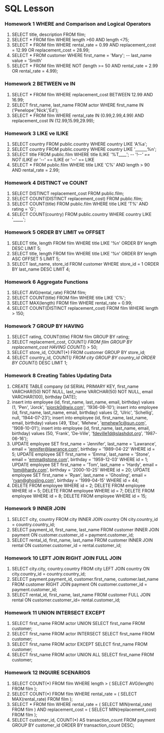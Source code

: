 # SQL Lesson

### Homework 1 WHERE and Comparison and Logical Operators
1. SELECT title, description FROM film;
2. SELECT * FROM film WHERE length >60 AND length <75;
3. SELECT * FROM film WHERE rental_rate = 0.99 AND replacement_cost = 12.99 OR replacement_cost = 28.99;
4. SELECT * FROM customer WHERE first_name = 'Mary'; -- last_name value = 'Smith'
5. SELECT * FROM film WHERE NOT (length >= 50 AND rental_rate = 2.99 OR rental_rate = 4.99);


### Homework 2 BETWEEN ve IN
1. SELECT * FROM film WHERE replacement_cost BETWEEN 12.99 AND 16.99;
2. SELECT first_name, last_name FROM actor WHERE first_name IN ('Penelope','Nick','Ed');
3. SELECT * FROM film WHERE rental_rate IN (0.99,2.99,4.99) AND replacement_cost IN (12.99,15.99,29.99);


### Homework 3 LIKE ve ILIKE
1. SELECT country FROM public.country WHERE country LIKE 'A%a';
2. SELECT country FROM public.country WHERE country LIKE '______%n';
3. SELECT title FROM public.film WHERE title ILIKE '%T____'; -- '!--*' == NOT ILIKE or '--*' == ILIKE or '--' == LIKE
4. SELECT * FROM public.film WHERE title LIKE 'C%' AND length > 90 AND rental_rate = 2.99;


### Homework 4 DISTINCT ve COUNT
1. SELECT DISTINCT replacement_cost FROM public.film;
2. SELECT COUNT(DISTINCT replacement_cost) FROM public.film;
3. SELECT COUNT(title) FROM public.film WHERE title LIKE 'T%' AND rating = 'G';
4. SELECT COUNT(country) FROM public.country WHERE country LIKE '_____';


### Homework 5 ORDER BY LIMIT ve OFFSET
1. SELECT title, length FROM film WHERE title LIKE '%n' ORDER BY length DESC LIMIT 5;
2. SELECT title, length FROM film WHERE title LIKE '%n' ORDER BY length ASC OFFSET 5 LIMIT 5;
3. SELECT last_name, store_id FROM customer WHERE store_id = 1 ORDER BY last_name DESC LIMIT 4;


### Homework 6 Aggregate Functions
1. SELECT AVG(rental_rate) FROM film;
2. SELECT COUNT(title) FROM film WHERE title LIKE 'C%';
3. SELECT MAX(length) FROM film WHERE rental_rate = 0.99;
4. SELECT COUNT(DISTINCT replacement_cost) FROM film WHERE length > 150;


### Homework 7 GROUP BY HAVING
1. SELECT rating, COUNT(title) FROM film GROUP BY rating;
2. SELECT replacement_cost, COUNT(*) FROM film GROUP BY replacement_cost HAVING COUNT(*) > 50;
3. SELECT store_id, COUNT(*) FROM customer GROUP BY store_id;
4. SELECT country_id, COUNT(*) FROM city GROUP BY country_id ORDER BY COUNT(*) DESC LIMIT 1;


### Homework 8 Creating Tables Updating Data
1. CREATE TABLE company (id SERIAL PRIMARY KEY, first_name VARCHAR(50) NOT NULL, last_name VARCHAR(50) NOT NULL, email VARCHAR(100), birthday DATE);
2. insert into employee (id, first_name, last_name, email, birthday) values (1, 'Pen', 'Jorck', 'pjorck0@wix.com', '1936-08-10');
   insert into employee (id, first_name, last_name, email, birthday) values (2, 'Ulric', 'Schellig', null, '1944-07-23');
   insert into employee (id, first_name, last_name, email, birthday) values (49, 'Eba', 'Mehew', 'emehew1c@sun.com', '1908-10-01');
   insert into employee (id, first_name, last_name, email, birthday) values (50, 'Frank', 'De-Ville', 'fdeville1d@slashdot.org', '1987-06-16');
3. UPDATE employee SET first_name = 'Jennifer', last_name = 'Lawrance', email = 'jennifer@lawrance.com', birthday = '1989-04-22' WHERE id = 5; UPDATE employee SET first_name = 'Emma', last_name = 'Stone', email = 'emma@stone.com', birthday = '1959-12-03' WHERE id = 1; UPDATE employee SET first_name = 'Tom', last_name = 'Hardy', email = 'tom@hardy.com', birthday = '2000-10-25' WHERE id = 20; UPDATE employee SET first_name = 'Ryan', last_name = 'Ghosling', email = 'ryan@ghosling.com', birthday = '1999-04-15' WHERE id = 44;
4. DELETE FROM employee WHERE  id = 2; DELETE FROM employee WHERE  id = 5; DELETE FROM employee WHERE  id = 7; DELETE FROM employee WHERE  id = 8; DELETE FROM employee WHERE  id = 15;


### Homework 9 INNER JOIN
1. SELECT city, country FROM city INNER JOIN country ON city.country_id = country.country_id;
2. SELECT payment_id, first_name, last_name FROM customer INNER JOIN payment ON customer.customer_id = payment.customer_id;
3. SELECT rental_id, first_name, last_name FROM customer INNER JOIN rental ON customer.customer_id = rental.customer_id;


### Homework 10 LEFT JOIN RIGHT JOIN FULL JOIN
1. SELECT city.city, country.country FROM city LEFT JOIN country ON city.country_id = country.country_id;
2. SELECT payment.payment_id, customer.first_name, customer.last_name FROM customer RIGHT JOIN payment ON customer.customer_id = payment.customer_id;
3. SELECT rental_id, first_name, last_name FROM customer FULL JOIN rental ON customer.customer_id= rental.customer_id;


### Homework 11 UNION INTERSECT EXCEPT
1. SELECT first_name FROM actor UNION SELECT first_name FROM customer;
2. SELECT first_name FROM actor INTERSECT SELECT first_name FROM customer;
3. SELECT first_name FROM actor EXCEPT SELECT first_name FROM customer;
4. SELECT first_name FROM actor UNION ALL SELECT first_name FROM customer;


### Homework 12 INQUIRE SCENARIOS
1. SELECT COUNT(*) FROM film WHERE length > ( SELECT AVG(length) FROM film );
2. SELECT COUNT(*) FROM film WHERE rental_rate = ( SELECT MAX(rental_rate) FROM film );
3. SELECT * FROM film WHERE rental_rate = ( SELECT MIN(rental_rate) FROM film ) AND replacement_cost = ( SELECT MIN(replacement_cost) FROM film );
4. SELECT customer_id, COUNT(*) AS transaction_count FROM payment GROUP BY customer_id ORDER BY transaction_count DESC;